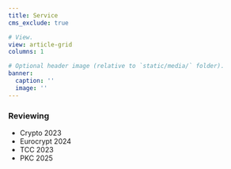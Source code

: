 ```yaml
---
title: Service
cms_exclude: true

# View.
view: article-grid
columns: 1

# Optional header image (relative to `static/media/` folder).
banner:
  caption: ''
  image: ''
---
```


### Reviewing
- Crypto 2023
- Eurocrypt 2024
- TCC 2023
- PKC 2025
